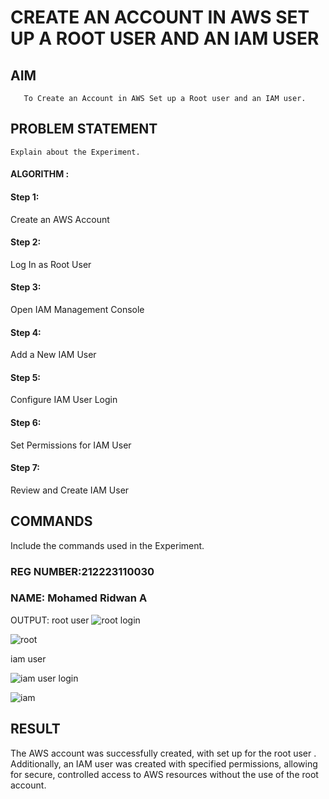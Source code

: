  # CREATE AN  ACCOUNT IN AWS SET UP A ROOT USER AND AN IAM USER 
  ## AIM
       To Create an Account in AWS Set up a Root user and an IAM user.
## PROBLEM STATEMENT
    Explain about the Experiment.

#### ALGORITHM :
#### Step 1:
Create an AWS Account

#### Step 2:
Log In as Root User

#### Step 3:
Open IAM Management Console

#### Step 4:
Add a New IAM User

#### Step 5:
Configure IAM User Login

#### Step 6:
Set Permissions for IAM User

#### Step 7:
Review and Create IAM User
## COMMANDS
Include the commands used in the Experiment.
### REG NUMBER:212223110030
### NAME: Mohamed Ridwan A
OUTPUT:
root user
![root login](https://github.com/user-attachments/assets/c8980acf-3c07-4fee-a160-5e9184a9693f)

![root](https://github.com/user-attachments/assets/0ccebfbd-4bbf-45df-808a-e509e646b929)

iam user

![iam user login](https://github.com/user-attachments/assets/6667f1e9-e894-43a5-b837-f189a3e55d7a)

![iam](https://github.com/user-attachments/assets/5e275366-749e-4652-8d29-b8f5f3c8da6a)

## RESULT
 
The AWS account was successfully created, with set up for the root user . Additionally, an IAM user was created with specified permissions, allowing for secure, controlled access to AWS resources without the use of the root account.
  



